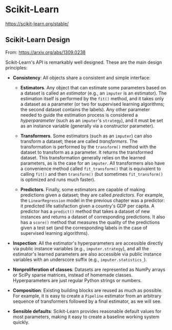# Scikit-Learn

<https://scikit-learn.org/stable/>

## Scikit-Learn Design

From: <https://arxiv.org/abs/1309.0238>

Scikit-Learn's API is remarkably well designed. These are the main design principles:

* **Consistency**: All objects share a consistent and simple interface:

  * **Estimators**. Any object that can estimate some parameters based on a dataset is called an *estimator* (e.g., an `imputer` is an estimator). The estimation itself is performed by the `fit()` method, and it takes only a dataset as a parameter (or two for supervised learning algorithms; the second dataset contains the labels). Any other parameter needed to guide the estimation process is considered a *hyperparameter* (such as an `imputer`'s `strategy`), and it must be set as an instance variable (generally via a constructor parameter).

  * **Transformers**. Some estimators (such as an `imputer`) can also transform a dataset; these are called *transformers*. The transformation is performed by the `transform()` method with the dataset to transform as a parameter. It returns the transformed dataset. This transformation generally relies on the learned parameters, as is the case for an `imputer`. All transformers also have a convenience method called `fit_transform()` that is equivalent to calling `fit()` and then `transform()` (but sometimes `fit_transform()` is optimized and runs much faster).

  * **Predictors**. Finally, some estimators are capable of making predictions given a dataset; they are called *predictors*. For example, the `LinearRegression` model in the previous chapter was a predictor: it predicted life satisfaction given a country's GDP per capita. A predictor has a `predict()` method that takes a dataset of new instances and returns a dataset of corresponding predictions. It also has a `score()` method that measures the quality of the predictions given a test set (and the corresponding labels in the case of supervised learning algorithms).

* **Inspection**: All the estimator's hyperparameters are accessible directly via public instance variables (e.g., `imputer.strategy`), and all the estimator's learned parameters are also accessible via public instance variables with an underscore suffix (e.g., `imputer.statistics_`).

* **Nonproliferation of classes**: Datasets are represented as NumPy arrays or SciPy sparse matrices, instead of homemade classes. Hyperparameters are just regular Python strings or numbers.

* **Composition**: Existing building blocks are reused as much as possible. For example, it is easy to create a `Pipeline` estimator from an arbitrary sequence of transformers followed by a final estimator, as we will see.

* **Sensible defaults**: Scikit-Learn provides reasonable default values for most parameters, making it easy to create a baseline working system quickly.
